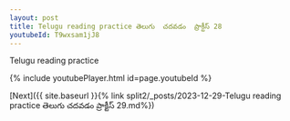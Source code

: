 ```yaml
---
layout: post
title: Telugu reading practice తెలుగు  చదవడం  ప్రాక్టీస్ 28
youtubeId: T9wxsam1jJ8
---
```

 
 
Telugu reading practice
 
 
 
 
 


{% include youtubePlayer.html id=page.youtubeId %}
 
[Next]({{ site.baseurl }}{% link  split2/_posts/2023-12-29-Telugu reading practice తెలుగు  చదవడం  ప్రాక్టీస్ 29.md%})
 
